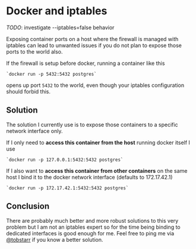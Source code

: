 # Docker and iptables

_TODO_: investigate --iptables=false behavior

Exposing container ports on a host where the firewall is managed with iptables can lead to unwanted issues if you do not plan to expose those ports to the world also.

If the firewall is setup before docker, running a container like this

	`docker run -p 5432:5432 postgres`

opens up port `5432` to the world, even though your iptables configuration should forbid this.

## Solution

The solution I currently use is to expose those containers to a specific network interface only. 

If I only need to __access this container from the host__ running docker itself I use

	`docker run -p 127.0.0.1:5432:5432 postgres`

If I also want to __access this container from other containers__ on the same host I bind it to the docker network interface (defaults to 172.17.42.1)

	`docker run -p 172.17.42.1:5432:5432 postgres`

## Conclusion

There are probably much better and more robust solutions to this very problem but I am not an iptables expert so for the time being binding to dedicated interfaces is good enough for me. Feel free to ping me via [@tobstarr](https://twitter.com/tobstarr) if you know a better solution.
